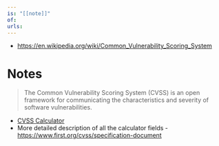 ```yaml
---
is: "[[note]]"
of: 
urls:
---
```

- https://en.wikipedia.org/wiki/Common_Vulnerability_Scoring_System

# Notes
> The Common Vulnerability Scoring System (CVSS) is an open framework for communicating the characteristics and severity of software vulnerabilities.

- [CVSS Calculator](https://nvd.nist.gov/vuln-metrics/cvss/v3-calculator)
- More detailed description of all the calculator fields - https://www.first.org/cvss/specification-document